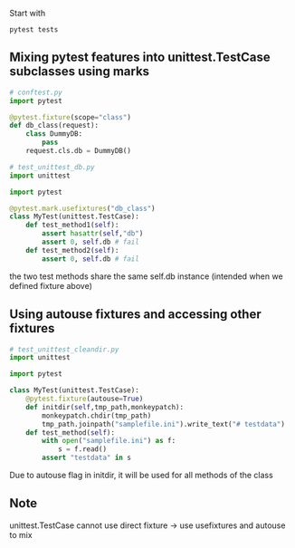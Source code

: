 Start with
```
pytest tests
```

## Mixing pytest features into unittest.TestCase subclasses using marks
```python
# conftest.py
import pytest

@pytest.fixture(scope="class")
def db_class(request):
	class DummyDB:
		pass
	request.cls.db = DummyDB()
```

```python
# test_unittest_db.py
import unittest

import pytest

@pytest.mark.usefixtures("db_class")
class MyTest(unittest.TestCase):
	def test_method1(self):
		assert hasattr(self,"db")
		assert 0, self.db # fail
	def test_method2(self):
		assert 0, self.db # fail
```

the two test methods share the same self.db instance (intended when we defined fixture above)

##  Using autouse fixtures and accessing other fixtures
```python
# test_unittest_cleandir.py
import unittest

import pytest

class MyTest(unittest.TestCase):
	@pytest.fixture(autouse=True)
	def initdir(self,tmp_path,monkeypatch):
		monkeypatch.chdir(tmp_path)
		tmp_path.joinpath("samplefile.ini").write_text("# testdata")
	def test_method(self):
		with open("samplefile.ini") as f:
			s = f.read()
		assert "testdata" in s
```

Due to autouse flag in initdir, it will be used for all methods of the class

## Note
unittest.TestCase cannot use direct fixture -> use usefixtures and autouse to mix